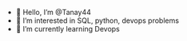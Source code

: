 - 👋 Hello, I’m @Tanay44
- 👀 I’m interested in SQL, python, devops problems
- 🌱 I’m currently learning Devops

<!---
Tanay44/Tanay44 is a ✨ special ✨ repository because its `README.md` (this file) appears on your GitHub profile.
You can click the Preview link to take a look at your changes.
--->
